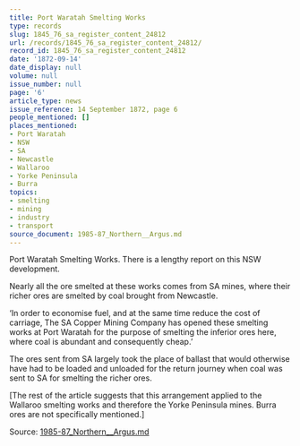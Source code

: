 ```yaml
---
title: Port Waratah Smelting Works
type: records
slug: 1845_76_sa_register_content_24812
url: /records/1845_76_sa_register_content_24812/
record_id: 1845_76_sa_register_content_24812
date: '1872-09-14'
date_display: null
volume: null
issue_number: null
page: '6'
article_type: news
issue_reference: 14 September 1872, page 6
people_mentioned: []
places_mentioned:
- Port Waratah
- NSW
- SA
- Newcastle
- Wallaroo
- Yorke Peninsula
- Burra
topics:
- smelting
- mining
- industry
- transport
source_document: 1985-87_Northern__Argus.md
---
```


Port Waratah Smelting Works.  There is a lengthy report on this NSW development.

Nearly all the ore smelted at these works comes from SA mines, where their richer ores are smelted by coal brought from Newcastle.

‘In order to economise fuel, and at the same time reduce the cost of carriage, The SA Copper Mining Company has opened these smelting works at Port Waratah for the purpose of smelting the inferior ores here, where coal is abundant and consequently cheap.’

The ores sent from SA largely took the place of ballast that would otherwise have had to be loaded and unloaded for the return journey when coal was sent to SA for smelting the richer ores.

[The rest of the article suggests that this arrangement applied to the Wallaroo smelting works and therefore the Yorke Peninsula mines.  Burra ores are not specifically mentioned.]

Source: [1985-87_Northern__Argus.md](/downloads/markdown/1985-87_Northern__Argus.md)
